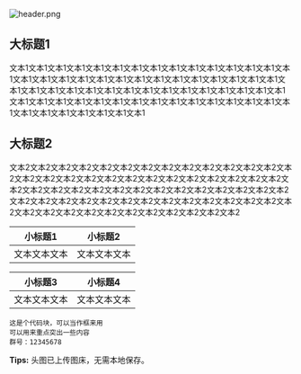 ![header.png](https://s2.loli.net/2024/09/23/sXlRY1n7mZ6BL9e.png)

## 大标题1

文本1文本1文本1文本1文本1文本1文本1文本1文本1文本1文本1文本1文本1文本1文本1文本1文本1文本1文本1文本1文本1文本1文本1文本1文本1文本1文本1文本1文本1文本1文本1文本1文本1文本1文本1文本1文本1文本1文本1文本1文本1文本1文本1文本1文本1文本1文本1文本1文本1文本1文本1文本1文本1文本1文本1文本1文本1文本1文本1文本1文本1文本1文本1文本1文本1文本1

## 大标题2

文本2文本2文本2文本2文本2文本2文本2文本2文本2文本2文本2文本2文本2文本2文本2文本2文本2文本2文本2文本2文本2文本2文本2文本2文本2文本2文本2文本2文本2文本2文本2文本2文本2文本2文本2文本2文本2文本2文本2文本2文本2文本2文本2文本2文本2文本2文本2文本2文本2文本2文本2文本2文本2文本2文本2文本2文本2文本2文本2文本2文本2文本2文本2文本2文本2文本2



|   小标题1    |   小标题2    |
| :----------: | :----------: |
| 文本文本文本 | 文本文本文本 |

|   小标题3    |   小标题4    |
| :----------: | :----------: |
| 文本文本文本 | 文本文本文本 |



```
这是个代码块，可以当作框来用
可以用来重点突出一些内容
群号：12345678
```

**Tips:** 头图已上传图床，无需本地保存。
